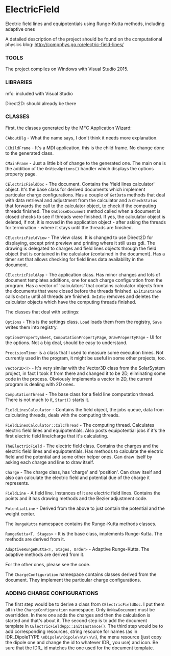 # ElectricField
Electric field lines and equipotentials using Runge-Kutta methods, including adaptive ones

A detailed description of the project should be found on the computational physics blog: http://compphys.go.ro/electric-field-lines/

### TOOLS

The project compiles on Windows with Visual Studio 2015.

### LIBRARIES

mfc: included with Visual Studio

Direct2D: should already be there

### CLASSES

First, the classes generated by the MFC Application Wizard:

`CAboutDlg` - What the name says, I don't think it needs more explanation.

`CChildFrame` - It's a MDI application, this is the child frame. No change done to the generated class.

`CMainFrame` - Just a little bit of change to the generated one. The main one is the addition of the `OnViewOptions()` handler which displays the options property page.

`CElectricFieldDoc` - The document. Contains the 'field lines calculator' object. It's the base class for derived documents which implement particular charge configurations. Has a couple of `GetData` methods that deal with data retrieval and adjustment from the calculator and a `CheckStatus` that forwards the call to the calculator object, to check if the computing threads finished. The `OnCloseDocument` method called when a document is closed checks to see if threads were finished. If yes, the calculator object is deleted, if not, it is moved in the application object - after asking the threads for termination - where it stays until the threads are finished.

`CElectricFieldView` - The view class. It is changed to use Direct2D for displaying, except print preview and printing where it still uses gdi. The drawing is delegated to charges and field lines objects through the field object that is contained in the calculator (contained in the document). Has a timer set that allows checking for field lines data availability in the document.

`CElectricFieldApp` - The application class. Has minor changes and lots of document templates additions, one for each charge configuration from the program. Has a vector of 'calculators' that contains calculator objects from the documents that were closed before the threads finished. `ExitInstance` calls `OnIdle` until all threads are finished. `OnIdle` removes and deletes the calculator objects which have the computing threads finished.

The classes that deal with settings:

`Options` - This is the settings class. `Load` loads them from the registry, `Save` writes them into registry.

`OptionsPropertySheet`, `ComputationPropertyPage`, `DrawPropertyPage` - UI for the options. Not a big deal, should be easy to understand.

`PrecisionTimer` is a class that I used to measure some execution times. Not currently used in the program, it might be useful in some other projects, too.

`Vector2D<T>` - It's very similar with the Vector3D<T> class from the SolarSystem project, in fact I took it from there and changed it to be 2D, eliminating some code in the process. Obviously implements a vector in 2D, the current program is dealing with 2D ones.

`ComputationThread` - The base class for a field line computation thread. There is not much to it, `Start()` starts it.

`FieldLinesCalculator` - Contains the field object, the jobs queue, data from calculating threads, deals with the computing threads.

`FieldLinesCalculator::CalcThread` - The computing thread. Calculates electric field lines and equipotentials. Also posts equipotential jobs if it's the first electric field line/charge that it's calculating.

`TheElectricField` - The electric field class. Contains the charges and the electric field lines and equipotentials. Has methods to calculate the electric field and the potential and some other helper ones. Can draw itself by asking each charge and line to draw itself.

`Charge` - The charge class, has 'charge' and 'position'. Can draw itself and also can calculate the electric field and potential due of the charge it represents.

`FieldLine` - A field line. Instances of it are electric field lines. Contains the points and it has drawing methods and the Bezier adjustment code.

`PotentialLine` - Derived from the above to just contain the potential and the weight center.

The `RungeKutta` namespace contains the Runge-Kutta methods classes.

`RungeKutta<T, Stages>` - It is the base class, implements Runge-Kutta. The methods are derived from it.

`AdaptiveRungeKutta<T, Stages, Order>` - Adaptive Runge-Kutta. The adaptive methods are derived from it.

For the other ones, please see the code.

The `ChargeConfiguration` namespace contains classes derived from the document. They implement the particular charge configurations. 

### ADDING CHARGE CONFIGURATIONS

The first step would be to derive a class from `CElectricFieldDoc`. I put them all in the `ChargeConfiguration` namespace. Only `OnNewDocument` must be overridden. In there one adds the charges and then the calculation is started and that's about it. The second step is to add the document template in `CElectricFieldApp::InitInstance()`. The third step would be to add corresponding resources, string resource for names (as in IDR_DipoleTYPE `\nDipole\nDipole\n\n\n\n`), the menu resource (just copy the dipole one and change the id to whatever IDR_ you use) and icon. Be sure that the IDR_ id matches the one used for the document template.


